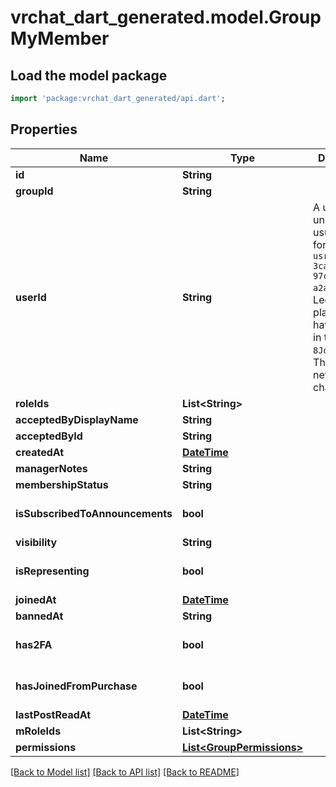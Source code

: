 # vrchat_dart_generated.model.GroupMyMember

## Load the model package
```dart
import 'package:vrchat_dart_generated/api.dart';
```

## Properties
Name | Type | Description | Notes
------------ | ------------- | ------------- | -------------
**id** | **String** |  | [optional] 
**groupId** | **String** |  | [optional] 
**userId** | **String** | A users unique ID, usually in the form of `usr_c1644b5b-3ca4-45b4-97c6-a2a0de70d469`. Legacy players can have old IDs in the form of `8JoV9XEdpo`. The ID can never be changed. | [optional] 
**roleIds** | **List&lt;String&gt;** |  | [optional] 
**acceptedByDisplayName** | **String** |  | [optional] 
**acceptedById** | **String** |  | [optional] 
**createdAt** | [**DateTime**](DateTime.md) |  | [optional] 
**managerNotes** | **String** |  | [optional] 
**membershipStatus** | **String** |  | [optional] 
**isSubscribedToAnnouncements** | **bool** |  | [optional] [default to true]
**visibility** | **String** |  | [optional] 
**isRepresenting** | **bool** |  | [optional] [default to false]
**joinedAt** | [**DateTime**](DateTime.md) |  | [optional] 
**bannedAt** | **String** |  | [optional] 
**has2FA** | **bool** |  | [optional] [default to false]
**hasJoinedFromPurchase** | **bool** |  | [optional] [default to false]
**lastPostReadAt** | [**DateTime**](DateTime.md) |  | [optional] 
**mRoleIds** | **List&lt;String&gt;** |  | [optional] 
**permissions** | [**List&lt;GroupPermissions&gt;**](GroupPermissions.md) |  | [optional] 

[[Back to Model list]](../README.md#documentation-for-models) [[Back to API list]](../README.md#documentation-for-api-endpoints) [[Back to README]](../README.md)


